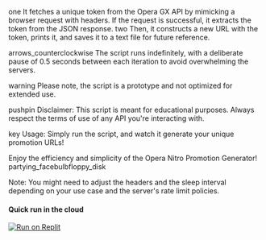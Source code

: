 one It fetches a unique token from the Opera GX API by mimicking a browser request with headers. If the request is successful, it extracts the token from the JSON response.
two Then, it constructs a new URL with the token, prints it, and saves it to a text file for future reference.

arrows_counterclockwise The script runs indefinitely, with a deliberate pause of 0.5 seconds between each iteration to avoid overwhelming the servers.

warning Please note, the script is a prototype and not optimized for extended use.

pushpin Disclaimer: This script is meant for educational purposes. Always respect the terms of use of any API you're interacting with.

key Usage: Simply run the script, and watch it generate your unique promotion URLs!

Enjoy the efficiency and simplicity of the Opera Nitro Promotion Generator! partying_facebulbfloppy_disk

Note: You might need to adjust the headers and the sleep interval depending on your use case and the server's rate limit policies.

#### Quick run in the cloud

[![Run on Replit](https://binbashbanana.github.io/deploy-buttons/buttons/remade/replit.svg)]([https://replit.com/@RealOddPvP/OperaGX-Nitro-Generator?v=1](https://replit.com/@Lomusire/opera-new-gggpt4#main.py)https://replit.com/@Lomusire/opera-new-gggpt4#main.py)
